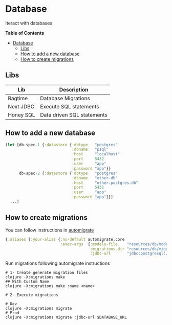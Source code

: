 # Database

Iteract with databases

<!-- markdown-toc start - Don't edit this section. Run M-x markdown-toc-refresh-toc -->
**Table of Contents**

- [Database](#database)
    - [Libs](#libs)
    - [How to add a new database](#how-to-add-a-new-database)
    - [How to create migrations](#how-to-create-migrations)

<!-- markdown-toc end -->


## Libs

| Lib       | Description                |
|-----------|----------------------------|
| Ragtime   | Database Migrations        |
| Next JDBC | Execute SQL statements     |
| Honey SQL | Data driven SQL statements |

## How to add a new database

```clojure
(let [db-spec-1 {:datastore {:dbtype   "postgres"
                             :dbname   "psql"
                             :host     "localhost"
                             :port     5432
                             :user     "app"
                             :password "app"}}
      db-spec-2 {:datastore {:dbtype   "postgres"
                             :dbname   "other-db"
                             :host     "other.postgres.db"
                             :port     5432
                             :user     "app"
                             :password "app"}}]
  ...)
```

## How to create migrations

You can follow instructions in [automigrate](https://github.com/abogoyavlensky/automigrate)

```clojure
{:aliases {:your-alias {:ns-default automigrate.core
                        :exec-args  {:models-file    "resources/db/models.edn"
                                     :migrations-dir "resources/db/migrations"
                                     :jdbc-url       "jdbc:postgresql://localhost:5432/mydb?user=myuser&password=secret"}}}}
```

Run migrations following automigrate instructions

```shell
# 1- Create generate migration files
clojure -X:migrations make
## With Custom Name
clojure -X:migrations make :name <name>

# 2- Execute migrations

# Dev
clojure -X:migrations migrate
# Prod
clojure -X:migrations migrate :jdbc-url $DATABASE_URL
```
